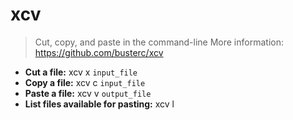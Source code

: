 # xcv
> Cut, copy, and paste in the command-line
> More information: <https://github.com/busterc/xcv>
- **Cut a file:**
xcv x `input_file`
- **Copy a file:**
xcv c `input_file`
- **Paste a file:**
xcv v `output_file`
- **List files available for pasting:**
xcv l
